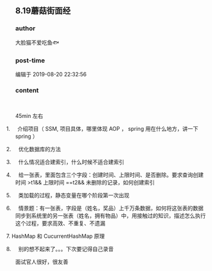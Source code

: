 ## 8.19蘑菇街面经
### author 
大脸猫不爱吃鱼🐟
### post-time 

编辑于  2019-08-20 22:32:56
### content 
<div class="post-topic-des nc-post-content">
 <p>
  <br/>
 </p>
 <p>
  <span>
   45min
  </span>
  左右
  <span>
  </span>
 </p>
 <p style="text-indent: -18.0pt;">
  1.     介绍项目（
  <span>
   SSM,
  </span>
  项目具体，哪里体现
  <span>
   AOP
  </span>
  ，
  <span>
   spring
  </span>
  用在什么地方，讲一下
  <span>
   spring
  </span>
  ）
  <span>
  </span>
 </p>
 <p style="text-indent: -18.0pt;">
  2.     优化数据库的方法
  <span>
  </span>
 </p>
 <p style="text-indent: -18.0pt;">
  3.     什么情况适合建索引，什么时候不适合建索引
  <span>
  </span>
 </p>
 <p style="text-indent: -18.0pt;">
  4.     给一张表，里面包含三个字段：创建时间、上限时间、是否删除。要求查询创建时间
  <span>
   &gt;t1&amp;&amp;
  </span>
  上限时间
  <span>
   ==t2&amp;&amp;
  </span>
  未删除的记录，如何创建索引
  <span>
  </span>
 </p>
 <p style="text-indent: -18.0pt;">
  5.     类加载的过程，静态变量在哪个阶段第一次出现
  <span>
  </span>
 </p>
 <p style="text-indent: -18.0pt;">
  6.     情景题：有一张表，字段是（姓名，奖品）上千万条数据，如何将这张表的数据同步到系统里的另一张表（姓名，拥有物品）中，用接触过的知识，描述怎么执行这个过程，要求高效、不重复、不遗漏
  <span>
  </span>
 </p>
 <p style="text-indent: -18.0pt;">
  7.
  <span>
   HashMap
  </span>
  和
  <span>
   CucurrentHashMap
  </span>
  原理
  <span>
  </span>
 </p>
 <p style="text-indent: -18.0pt;">
  8.     别的想不起来了。。。下次要记得自己录音
  <span>
  </span>
 </p>
 <p style="text-indent: 0.0cm;">
  面试官人很好，很友善
  <span>
  </span>
 </p>
 <p style="text-indent: -18.0pt;">
  <span>
  </span>
 </p>
</div>
